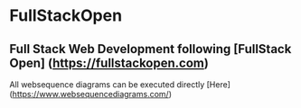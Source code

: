 # FullStackOpen
**Full Stack Web Development following [FullStack Open] (https://fullstackopen.com)**
---
All websequence diagrams can be executed directly [Here] (https://www.websequencediagrams.com/)
